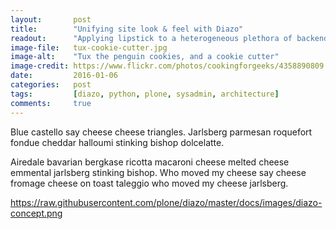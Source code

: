 ```yaml
---
layout:       post
title:        "Unifying site look & feel with Diazo"
readout:      "Applying lipstick to a heterogeneous plethora of backend systems"
image-file:   tux-cookie-cutter.jpg
image-alt:    "Tux the penguin cookies, and a cookie cutter"
image-credit: https://www.flickr.com/photos/cookingforgeeks/4358890809
date:         2016-01-06
categories:   post
tags:         [diazo, python, plone, sysadmin, architecture]
comments:     true
---
```




Blue castello say cheese cheese triangles. Jarlsberg parmesan roquefort fondue cheddar halloumi stinking bishop dolcelatte.

Airedale bavarian bergkase ricotta macaroni cheese melted cheese emmental jarlsberg stinking bishop. Who moved my cheese say cheese fromage cheese on toast taleggio who moved my cheese jarlsberg.

https://raw.githubusercontent.com/plone/diazo/master/docs/images/diazo-concept.png

[^1]: <http://www.slideshare.net/hammertoe/lipstick-on-a-pig>
